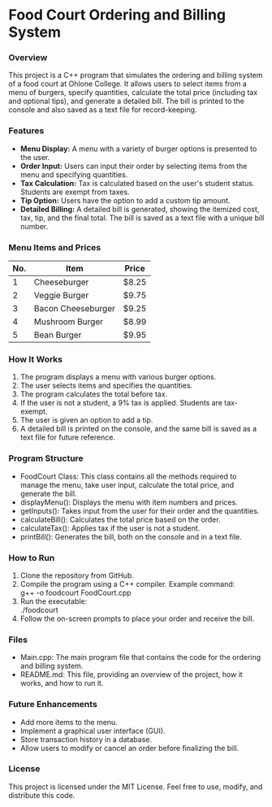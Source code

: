 # Food Court Ordering and Billing System

### Overview
This project is a C++ program that simulates the ordering and billing system of a food court at Ohlone College. It allows users to select items from a menu of burgers, specify quantities, calculate the total price (including tax and optional tips), and generate a detailed bill. The bill is printed to the console and also saved as a text file for record-keeping.

### Features
+ **Menu Display:** A menu with a variety of burger options is presented to the user.  
+ **Order Input:** Users can input their order by selecting items from the menu and specifying quantities.  
+ **Tax Calculation:** Tax is calculated based on the user's student status. Students are exempt from taxes.  
+ **Tip Option:** Users have the option to add a custom tip amount.  
+ **Detailed Billing:** A detailed bill is generated, showing the itemized cost, tax, tip, and the final total. The bill is saved as a text file with a unique bill number.  

### Menu Items and Prices
| No.     | Item                   | Price |
| ------- | ---------------------- | ----- |
| 1       | Cheeseburger           | $8.25 |
| 2       | Veggie Burger          | $9.75 |
| 3       | Bacon Cheeseburger     | $9.25 |
| 4       | Mushroom Burger	     | $8.99 |
| 5       | Bean Burger            | $9.95 |

### How It Works
1. The program displays a menu with various burger options.  
2. The user selects items and specifies the quantities.  
3. The program calculates the total before tax.  
4. If the user is not a student, a 9% tax is applied. Students are tax-exempt.  
5. The user is given an option to add a tip.  
6. A detailed bill is printed on the console, and the same bill is saved as a text file for future reference.

### Program Structure
+ FoodCourt Class: This class contains all the methods required to manage the menu, take user input, calculate the total price, and generate the bill.  
+ displayMenu(): Displays the menu with item numbers and prices.  
+ getInputs(): Takes input from the user for their order and the quantities.  
+ calculateBill(): Calculates the total price based on the order.  
+ calculateTax(): Applies tax if the user is not a student.  
+ printBill(): Generates the bill, both on the console and in a text file.

### How to Run

1. Clone the repository from GitHub.  
2. Compile the program using a C++ compiler. Example command:  
   g++ -o foodcourt FoodCourt.cpp  
3. Run the executable:  
   ./foodcourt  
4. Follow the on-screen prompts to place your order and receive the bill.  

### Files
+ Main.cpp: The main program file that contains the code for the ordering and billing system.
+ README.md: This file, providing an overview of the project, how it works, and how to run it.

### Future Enhancements
+ Add more items to the menu.
+ Implement a graphical user interface (GUI).
+ Store transaction history in a database.
+ Allow users to modify or cancel an order before finalizing the bill.
  
### License
This project is licensed under the MIT License. Feel free to use, modify, and distribute this code.



